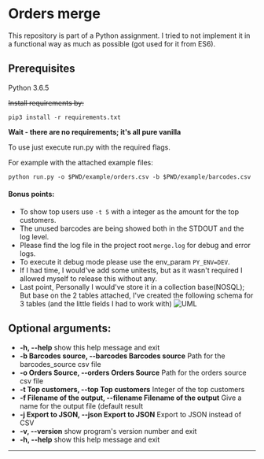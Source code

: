 # Orders merge
This repository is part of a Python assignment.
I tried to not implement it in a functional way as much as possible (got used for it from ES6).


## Prerequisites
Python 3.6.5


~~Install requirements by:~~
```
pip3 install -r requirements.txt
````

**Wait - there are no requirements; it's all pure vanilla**
 
To use just execute run.py with the required flags.

For example with the attached example files:
```
python run.py -o $PWD/example/orders.csv -b $PWD/example/barcodes.csv
``` 

#### Bonus points:
 - To show top users use `-t 5` with a integer as the amount for the top customers.
 - The unused barcodes are being showed both in the STDOUT and the log level.
 - Please find the log file in the project root `merge.log` for debug and error logs.
 - To execute it debug mode please use the env_param `PY_ENV=DEV`.
 - If I had time, I would've add some unitests, but as it wasn't required I allowed myself to release this without any.
 - Last point, Personally I would've store it in a collection base(NOSQL);
 But base on the 2 tables attached, I've created the following schema for 3 tables (and the little fields I had to work with)
 ![UML](https://firebasestorage.googleapis.com/v0/b/shell-gems.appspot.com/o/tmp%2Fuml.png?alt=media&token=eecdcdd2-d5ea-432d-aead-0c96caab6512)
 
 
 
## Optional arguments:
  * **-h, --help** show this help message and exit
  * **-b Barcodes source, --barcodes Barcodes source** Path for the barcodes_source csv file
  * **-o Orders Source, --orders Orders Source** Path for the orders source csv file
  * **-t Top customers, --top Top customers** Integer of the top customers
  * **-f Filename of the output, --filename Filename of the output** Give a name for the output file (default result
  * **-j Export to JSON, --json Export to JSON** Export to JSON instead of CSV
  * **-v, --version** show program's version number and exit
  * **-h, --help** show this help message and exit
----------------------------------------------------------

